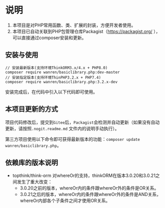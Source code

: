 # 说明

1. 本项目是对PHP常用函数、类、扩展的封装，方便开发者使用。
2. 本项目已自动关联到PHP包管理仓库Packagist（https://packagist.org/ ），可以直接通过composer安装和更新。

## 安装与使用

```
// 安装最新版本(支持环境ThinkORM3.x/4.x + PHP8.0)
composer require wanren/basiclibrary.php:dev-master
// 安装指定版本(支持环境ThinPHP3.2.x + PHP7.4)
composer require wanren/basiclibrary.php:3.2.x-dev
```

安装完成后，在代码中引入以下代码即可使用。

## 本项目更新的方式

项目代码修改后，提交到`Gitee`后，`Packagist`会检测并自动更新（如果没有自动更新，请按照`.nogit.readme.md`
文件内的说明手动执行）。

第三方项目使用以下命令即可获得最新版本的功能：`composer update wanren/basiclibrary.php`。

## 依赖库的版本说明
- topthink/think-orm 对whereOr的支持，thinkORM在版本3.0.20和3.0.21之间发生了重大改变：
  - 3.0.20之前的版本，whereOr内的条件跟whereOr外的条件是OR关系。
  - 3.0.21之后的版本，whereOr内的条件跟whereOr外的条件是AND关系，whereOr内部各个子条件之间才使用OR关系。
